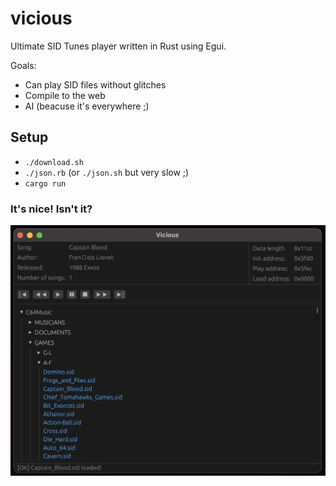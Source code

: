 # vicious

Ultimate SID Tunes player written in Rust using Egui.

Goals:
- Can play SID files without glitches
- Compile to the web
- AI (beacuse it's everywhere ;)

## Setup

- `./download.sh`
- `./json.rb` (or `./json.sh` but very slow ;)
- `cargo run`

### It's nice! Isn't it?

<p align="center">
  <img src="https://raw.githubusercontent.com/fazibear/vicious/refs/heads/master/vicious.png">
</p>


